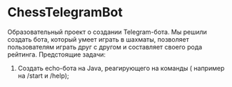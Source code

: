 # ChessTelegramBot
Образовательный проект о создании Telegram-бота. Мы решили создать бота, который умеет играть в шахматы, позволяет пользователям играть друг с другом и составляет своего рода рейтинга.
Предстоящие задачи:
1. Создать echo-бота на Java, реагирующего на команды ( например на /start и /help);

